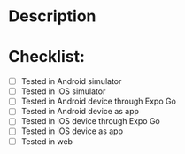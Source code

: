 # Description



# Checklist:

- [ ] Tested in Android simulator
- [ ] Tested in iOS simulator
- [ ] Tested in Android device through Expo Go
- [ ] Tested in Android device as app
- [ ] Tested in iOS device through Expo Go
- [ ] Tested in iOS device as app
- [ ] Tested in web